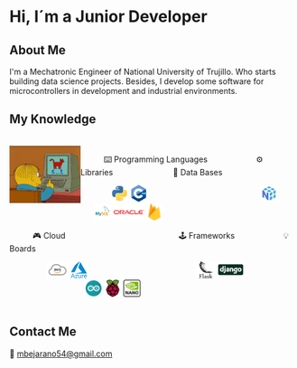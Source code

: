 # Hi, I´m a Junior Developer

## About Me

I'm a Mechatronic Engineer of National University of Trujillo. Who starts building data science projects. Besides, I develop some software for microcontrollers in development and industrial environments.

## My Knowledge

<br>
<img align="left" width=25% src="https://github.com/mauriciobejaranor/mauriciobejaranor/blob/main/img/rafa.gif">

⠀⠀⠀⠀⌨️ Programming Languages ⠀⠀⠀⠀⠀⠀⠀⠀⚙️ Libraries ⠀⠀⠀⠀⠀⠀⠀⠀⠀⠀🔐 Data Bases<br>

⠀⠀⠀&nbsp;&nbsp;&nbsp;&nbsp;&nbsp;&nbsp;<img height="30" src = 'https://github.com/mauriciobejaranor/mauriciobejaranor/blob/main/img/Python.png'> <img height="30" src = 'https://github.com/mauriciobejaranor/mauriciobejaranor/blob/main/img/Cpp.png'>&nbsp;&nbsp;&nbsp;&nbsp;&nbsp;&nbsp;&nbsp;&nbsp;&nbsp;&nbsp;&nbsp;&nbsp;&nbsp;&nbsp;&nbsp;&nbsp;&nbsp;&nbsp;&nbsp;&nbsp;&nbsp;&nbsp;&nbsp;&nbsp;&nbsp;&nbsp;&nbsp;&nbsp;&nbsp;&nbsp;&nbsp;&nbsp;&nbsp;&nbsp;&nbsp;&nbsp;&nbsp;&nbsp;&nbsp;&nbsp;&nbsp;&nbsp;&nbsp;&nbsp;&nbsp;&nbsp;&nbsp;&nbsp;&nbsp;&nbsp;&nbsp;<img height="30" src = 'https://github.com/mauriciobejaranor/mauriciobejaranor/blob/main/img/numpy.png'>&nbsp;&nbsp;&nbsp;&nbsp;&nbsp;&nbsp;&nbsp;&nbsp;&nbsp;&nbsp;&nbsp;&nbsp;&nbsp;&nbsp;&nbsp;&nbsp;&nbsp;&nbsp;&nbsp;&nbsp;&nbsp;&nbsp;&nbsp;&nbsp;&nbsp;&nbsp;&nbsp;&nbsp;&nbsp;&nbsp;&nbsp;&nbsp;&nbsp;&nbsp;&nbsp;&nbsp;&nbsp;&nbsp;<img height="30" src = 'https://github.com/mauriciobejaranor/mauriciobejaranor/blob/main/img/mysql.png'> <img height="30" src = 'https://github.com/mauriciobejaranor/mauriciobejaranor/blob/main/img/oracle.png'> <img height="30" src = 'https://github.com/mauriciobejaranor/mauriciobejaranor/blob/main/img/FireBase.png'>

⠀⠀⠀⠀🎮 Cloud&nbsp;&nbsp;&nbsp;&nbsp;&nbsp;&nbsp;&nbsp;&nbsp;&nbsp;&nbsp;&nbsp;&nbsp;&nbsp;&nbsp;&nbsp;&nbsp;&nbsp;&nbsp;&nbsp;&nbsp;&nbsp;&nbsp;&nbsp;&nbsp;&nbsp;&nbsp;&nbsp;&nbsp;&nbsp;&nbsp;&nbsp;&nbsp;&nbsp;&nbsp;&nbsp;&nbsp;&nbsp;&nbsp;&nbsp;&nbsp;&nbsp;&nbsp;&nbsp;&nbsp;&nbsp;&nbsp;&nbsp;&nbsp;&nbsp;&nbsp;&nbsp;🕹️ Frameworks⠀⠀⠀⠀⠀⠀⠀⠀    💡 Boards <br>

⠀⠀⠀⠀⠀⠀ <img height="30" src = 'https://github.com/mauriciobejaranor/mauriciobejaranor/blob/main/img/aws.png'> <img height="30" src = 'https://github.com/mauriciobejaranor/mauriciobejaranor/blob/main/img/azure.png'>&nbsp;&nbsp;&nbsp;&nbsp;&nbsp;&nbsp;&nbsp;&nbsp;&nbsp;&nbsp;&nbsp;&nbsp;&nbsp;&nbsp;&nbsp;&nbsp;&nbsp;&nbsp;&nbsp;&nbsp;&nbsp;&nbsp;&nbsp;&nbsp;&nbsp;&nbsp;&nbsp;&nbsp;&nbsp;&nbsp;&nbsp;&nbsp;&nbsp;&nbsp;&nbsp;&nbsp;&nbsp;&nbsp;&nbsp;&nbsp;&nbsp;&nbsp;&nbsp;&nbsp;&nbsp;&nbsp;&nbsp;&nbsp;<img height="30" src = 'https://github.com/mauriciobejaranor/mauriciobejaranor/blob/main/img/flask.png'><img height="30" src = 'https://github.com/mauriciobejaranor/mauriciobejaranor/blob/main/img/django.jpg'>&nbsp;&nbsp;&nbsp;&nbsp;&nbsp;&nbsp;&nbsp;&nbsp;&nbsp;&nbsp;&nbsp;&nbsp;&nbsp;&nbsp;&nbsp;&nbsp;&nbsp;&nbsp;&nbsp;&nbsp;&nbsp;&nbsp;&nbsp;&nbsp;&nbsp;&nbsp;&nbsp;&nbsp;&nbsp;&nbsp;&nbsp;&nbsp;&nbsp;&nbsp;<img height="30" src = 'https://github.com/mauriciobejaranor/mauriciobejaranor/blob/main/img/Arduino.png'> <img height="30" src = 'https://github.com/mauriciobejaranor/mauriciobejaranor/blob/main/img/RaspberryPi.png'> <img height="30" src = 'https://github.com/mauriciobejaranor/mauriciobejaranor/blob/main/img/JetsonNano.png'>
<br>
<br>

## Contact Me

📧 mbejarano54@gmail.com
